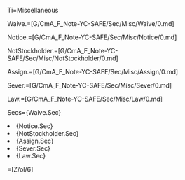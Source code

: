 Ti=Miscellaneous

Waive.=[G/CmA_F_Note-YC-SAFE/Sec/Misc/Waive/0.md]

Notice.=[G/CmA_F_Note-YC-SAFE/Sec/Misc/Notice/0.md]

NotStockholder.=[G/CmA_F_Note-YC-SAFE/Sec/Misc/NotStockholder/0.md]

Assign.=[G/CmA_F_Note-YC-SAFE/Sec/Misc/Assign/0.md]

Sever.=[G/CmA_F_Note-YC-SAFE/Sec/Misc/Sever/0.md]

Law.=[G/CmA_F_Note-YC-SAFE/Sec/Misc/Law/0.md]

Secs={Waive.Sec}<li>{Notice.Sec}<li>{NotStockholder.Sec}<li>{Assign.Sec}<li>{Sever.Sec}<li>{Law.Sec}

=[Z/ol/6]
